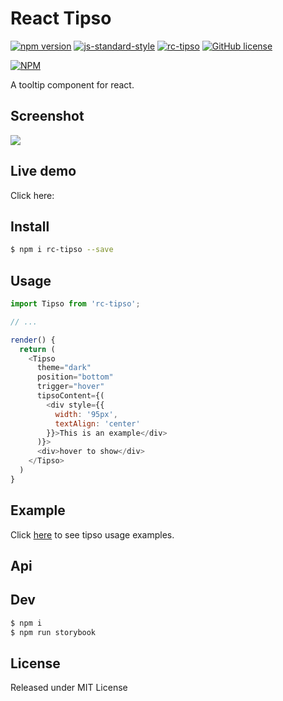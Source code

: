 # React Tipso

[![npm version](https://badge.fury.io/js/rc-tipso.svg)](https://badge.fury.io/js/rc-tipso)  [![js-standard-style](https://img.shields.io/badge/code%20style-standard-brightgreen.svg)](http://standardjs.com) [![rc-tipso](http://img.shields.io/npm/dm/rc-tipso.svg)](https://www.npmjs.com/package/rc-tipso) [![GitHub license](https://img.shields.io/badge/license-MIT-blue.svg)](https://raw.githubusercontent.com/ecmadao/rc-tipso/master/LICENSE)

[![NPM](https://nodei.co/npm/rc-tipso.png?downloads=true&downloadRank=true&stars=true)](https://nodei.co/npm/rc-tipso)

A tooltip component for react.

## Screenshot

![](./screenshots/screenshot.png)

## Live demo

Click here: []()

## Install

```bash
$ npm i rc-tipso --save
```

## Usage

```javascript
import Tipso from 'rc-tipso';

// ...

render() {
  return (
    <Tipso
      theme="dark"
      position="bottom"
      trigger="hover"
      tipsoContent={(
        <div style={{
          width: '95px',
          textAlign: 'center'
        }}>This is an example</div>
      )}>
      <div>hover to show</div>
    </Tipso>
  )
}
```

## Example

Click [here](./examples/TipsoWrapper.jsx) to see tipso usage examples.

## Api

## Dev

```bash
$ npm i
$ npm run storybook
```

## License

Released under MIT License
